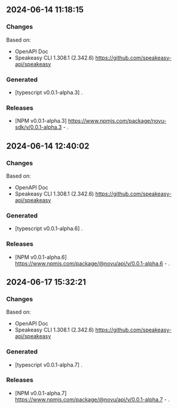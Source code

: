 

## 2024-06-14 11:18:15
### Changes
Based on:
- OpenAPI Doc  
- Speakeasy CLI 1.308.1 (2.342.6) https://github.com/speakeasy-api/speakeasy
### Generated
- [typescript v0.0.1-alpha.3] .
### Releases
- [NPM v0.0.1-alpha.3] https://www.npmjs.com/package/novu-sdk/v/0.0.1-alpha.3 - .

## 2024-06-14 12:40:02
### Changes
Based on:
- OpenAPI Doc  
- Speakeasy CLI 1.308.1 (2.342.6) https://github.com/speakeasy-api/speakeasy
### Generated
- [typescript v0.0.1-alpha.6] .
### Releases
- [NPM v0.0.1-alpha.6] https://www.npmjs.com/package/@novu/api/v/0.0.1-alpha.6 - .

## 2024-06-17 15:32:21
### Changes
Based on:
- OpenAPI Doc  
- Speakeasy CLI 1.308.1 (2.342.6) https://github.com/speakeasy-api/speakeasy
### Generated
- [typescript v0.0.1-alpha.7] .
### Releases
- [NPM v0.0.1-alpha.7] https://www.npmjs.com/package/@novu/api/v/0.0.1-alpha.7 - .
